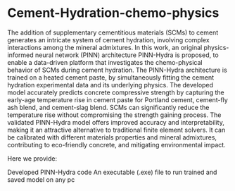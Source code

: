 # Cement-Hydration-chemo-physics

The addition of supplementary cementitious materials (SCMs) to cement generates an intricate system of cement hydration, involving complex interactions among the mineral admixtures. In this work, an original physics-informed neural network (PINN) architecture PINN-Hydra is proposed, to enable a data-driven platform that investigates the chemo-physical behavior of SCMs during cement hydration. The PINN-Hydra architecture is trained on a heated cement paste, by simultaneously fitting the cement hydration experimental data and its underlying physics. The developed model accurately predicts concrete compressive strength by capturing the early-age temperature rise in cement paste for Portland cement, cement-fly ash blend, and cement-slag blend. SCMs can significantly reduce the temperature rise without compromising the strength gaining process. The validated PINN-Hydra model offers improved accuracy and interpretability, making it an attractive alternative to traditional finite element solvers. It can be calibrated with different materials properties and mineral admixtures, contributing to eco-friendly concrete, and mitigating environmental impact. 

Here we provide:

Developed PINN-Hydra code
An executable (.exe) file to run trained and saved model on any pc
